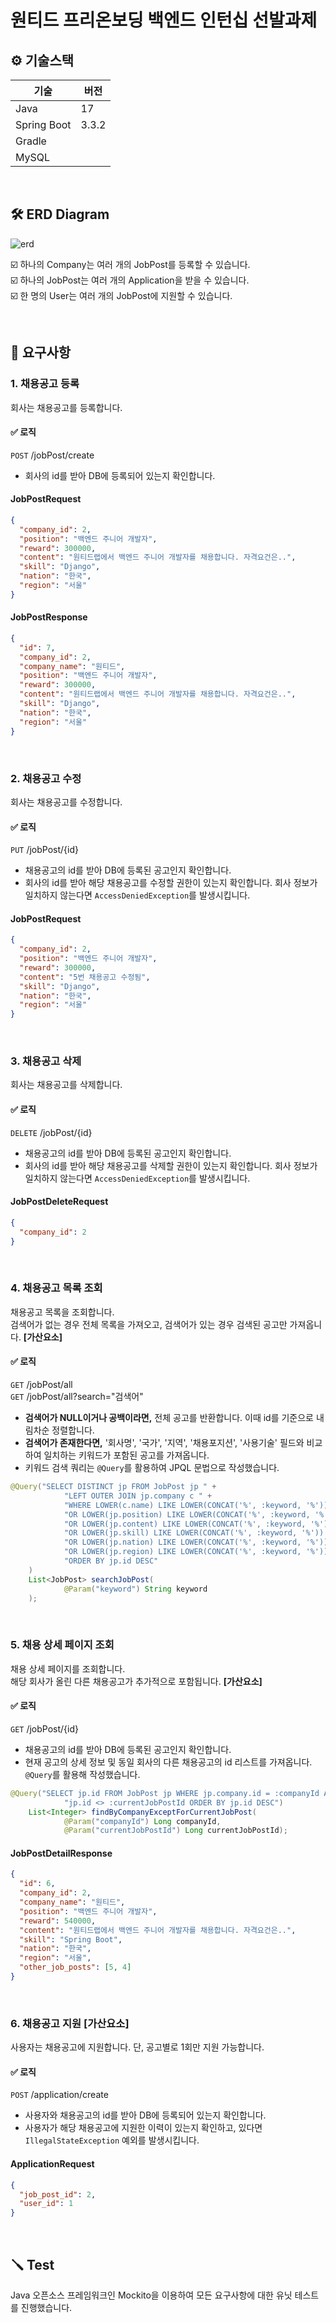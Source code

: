 # 원티드 프리온보딩 백엔드 인턴십 선발과제

## ⚙️ 기술스택

| 기술        | 버전  |
| ----------- | ----- |
| Java        | 17    |
| Spring Boot | 3.3.2 |
| Gradle      |       |
| MySQL       |       |

&nbsp;

## 🛠️ ERD Diagram
![erd](https://github.com/user-attachments/assets/83a2f17c-294a-4b73-bcaa-7cb1e6785bee)

☑️ 하나의 Company는 여러 개의 JobPost를 등록할 수 있습니다.  
☑️ 하나의 JobPost는 여러 개의 Application을 받을 수 있습니다.  
☑️ 한 명의 User는 여러 개의 JobPost에 지원할 수 있습니다.

&nbsp;

## 📝 요구사항

### 1. 채용공고 등록

회사는 채용공고를 등록합니다.

#### ✅ 로직

`POST` /jobPost/create

- 회사의 id를 받아 DB에 등록되어 있는지 확인합니다.

#### JobPostRequest

```json
{
  "company_id": 2,
  "position": "백엔드 주니어 개발자",
  "reward": 300000,
  "content": "원티드랩에서 백엔드 주니어 개발자를 채용합니다. 자격요건은..",
  "skill": "Django",
  "nation": "한국",
  "region": "서울"
}
```

#### JobPostResponse

```json
{
  "id": 7,
  "company_id": 2,
  "company_name": "원티드",
  "position": "백엔드 주니어 개발자",
  "reward": 300000,
  "content": "원티드랩에서 백엔드 주니어 개발자를 채용합니다. 자격요건은..",
  "skill": "Django",
  "nation": "한국",
  "region": "서울"
}
```

&nbsp;

### 2. 채용공고 수정

회사는 채용공고를 수정합니다.

#### ✅ 로직

`PUT` /jobPost/{id}

- 채용공고의 id를 받아 DB에 등록된 공고인지 확인합니다.
- 회사의 id를 받아 해당 채용공고를 수정할 권한이 있는지 확인합니다. 회사 정보가 일치하지 않는다면 `AccessDeniedException`를 발생시킵니다.

#### JobPostRequest

```json
{
  "company_id": 2,
  "position": "백엔드 주니어 개발자",
  "reward": 300000,
  "content": "5번 채용공고 수정됨",
  "skill": "Django",
  "nation": "한국",
  "region": "서울"
}
```

&nbsp;

### 3. 채용공고 삭제

회사는 채용공고를 삭제합니다.

#### ✅ 로직

`DELETE` /jobPost/{id}

- 채용공고의 id를 받아 DB에 등록된 공고인지 확인합니다.
- 회사의 id를 받아 해당 채용공고를 삭제할 권한이 있는지 확인합니다. 회사 정보가 일치하지 않는다면 `AccessDeniedException`를 발생시킵니다.

#### JobPostDeleteRequest

```json
{
  "company_id": 2
}
```

&nbsp;

### 4. 채용공고 목록 조회

채용공고 목록을 조회합니다.  
검색어가 없는 경우 전체 목록을 가져오고, 검색어가 있는 경우 검색된 공고만 가져옵니다. **[가산요소]**

#### ✅ 로직

`GET` /jobPost/all  
`GET` /jobPost/all?search="검색어"

- **검색어가 NULL이거나 공백이라면,** 전체 공고를 반환합니다. 이때 id를 기준으로 내림차순 정렬합니다.
- **검색어가 존재한다면,** '회사명', '국가', '지역', '채용포지션', '사용기술' 필드와 비교하여 일치하는 키워드가 포함된 공고를 가져옵니다.
- 키워드 검색 쿼리는 `@Query`를 활용하여 JPQL 문법으로 작성했습니다.

```java
@Query("SELECT DISTINCT jp FROM JobPost jp " +
            "LEFT OUTER JOIN jp.company c " +
            "WHERE LOWER(c.name) LIKE LOWER(CONCAT('%', :keyword, '%')) " +
            "OR LOWER(jp.position) LIKE LOWER(CONCAT('%', :keyword, '%')) " +
            "OR LOWER(jp.content) LIKE LOWER(CONCAT('%', :keyword, '%')) " +
            "OR LOWER(jp.skill) LIKE LOWER(CONCAT('%', :keyword, '%')) " +
            "OR LOWER(jp.nation) LIKE LOWER(CONCAT('%', :keyword, '%')) " +
            "OR LOWER(jp.region) LIKE LOWER(CONCAT('%', :keyword, '%')) " +
            "ORDER BY jp.id DESC"
    )
    List<JobPost> searchJobPost(
            @Param("keyword") String keyword
    );
```

&nbsp;

### 5. 채용 상세 페이지 조회

채용 상세 페이지를 조회합니다.  
해당 회사가 올린 다른 채용공고가 추가적으로 포함됩니다. **[가산요소]**

#### ✅ 로직

`GET` /jobPost/{id}

- 채용공고의 id를 받아 DB에 등록된 공고인지 확인합니다.
- 현재 공고의 상세 정보 및 동일 회사의 다른 채용공고의 id 리스트를 가져옵니다. `@Query`를 활용해 작성했습니다.

```java
@Query("SELECT jp.id FROM JobPost jp WHERE jp.company.id = :companyId AND " +
            "jp.id <> :currentJobPostId ORDER BY jp.id DESC")
    List<Integer> findByCompanyExceptForCurrentJobPost(
            @Param("companyId") Long companyId,
            @Param("currentJobPostId") Long currentJobPostId);
```

#### JobPostDetailResponse

```json
{
  "id": 6,
  "company_id": 2,
  "company_name": "원티드",
  "position": "백엔드 주니어 개발자",
  "reward": 540000,
  "content": "원티드랩에서 백엔드 주니어 개발자를 채용합니다. 자격요건은..",
  "skill": "Spring Boot",
  "nation": "한국",
  "region": "서울",
  "other_job_posts": [5, 4]
}
```

&nbsp;

### 6. 채용공고 지원 [가산요소]

사용자는 채용공고에 지원합니다. 단, 공고별로 1회만 지원 가능합니다.

#### ✅ 로직

`POST` /application/create

- 사용자와 채용공고의 id를 받아 DB에 등록되어 있는지 확인합니다.
- 사용자가 해당 채용공고에 지원한 이력이 있는지 확인하고, 있다면 `IllegalStateException` 예외를 발생시킵니다.

#### ApplicationRequest

```json
{
  "job_post_id": 2,
  "user_id": 1
}
```

&nbsp;

## 🪛 Test

Java 오픈소스 프레임워크인 Mockito을 이용하여 모든 요구사항에 대한 유닛 테스트를 진행했습니다.
